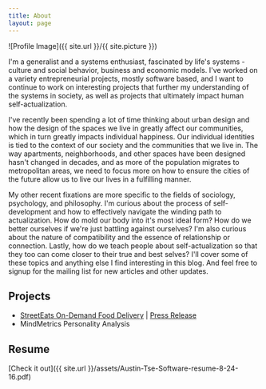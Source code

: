 ```yaml
---
title: About
layout: page
---
```

![Profile Image]({{ site.url }}/{{ site.picture }})

<p>I'm a generalist and a systems enthusiast, fascinated by life's systems - culture and social behavior, business and economic models. I've worked on 
a variety entrepreneurial projects, mostly software based, and I want to continue to work on interesting projects that further my understanding of the systems
in society, as well as projects that ultimately impact human self-actualization.</p>
<p>I've recently been spending a lot of time thinking about urban design and how the design of the spaces we live in greatly affect our communities, which in turn greatly impacts individual happiness. Our individual identities is tied to the context of our society and the communities that we live in. The way apartments, neighborhoods, and other spaces have been designed hasn't changed in decades, and as more of the population migrates to metropolitan areas, we need to focus more on how to ensure the cities of the future allow us to live our lives in a fulfilling manner.</p>
<p>My other recent fixations are more specific to the fields of sociology, psychology, and philosophy. I'm curious about the process of self-development and how to effectively navigate the winding path to actualization. How do mold our body into it's most ideal form? How do we better ourselves if we're just battling against ourselves? I'm also curious about the nature of compatibility and the essence of relationship or connection. Lastly, how do we teach people about self-actualization so that they too can come closer to their true and best selves? I'll cover some of these topics and anything else I find interesting in this blog. And feel free to signup for the mailing list for new articles and other updates.</p>

<h2>Projects</h2>

<ul>
	<li><a href="https://github.com/austntatious/ordering-web-app">StreetEats On-Demand Food Delivery</a> | <a href="http://bit.ly/2bCOx8u">Press Release</a></li>
	<li>MindMetrics Personality Analysis</li>
</ul>

<h2>Resume</h2>

[Check it out]({{ site.url }}/assets/Austin-Tse-Software-resume-8-24-16.pdf)
